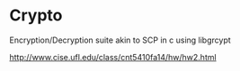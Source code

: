 Crypto
======

Encryption/Decryption suite akin to SCP in c using libgrcypt 

http://www.cise.ufl.edu/class/cnt5410fa14/hw/hw2.html
